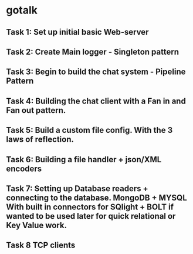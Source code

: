 # gotalk

## Task 1: Set up initial basic Web-server
## Task 2: Create Main logger - Singleton pattern
## Task 3: Begin to build the chat system - Pipeline Pattern
## Task 4: Building the chat client with a Fan in and Fan out pattern.
## Task 5: Build a custom file config. With the 3 laws of reflection.
## Task 6: Building a file handler + json/XML encoders
## Task 7: Setting up Database readers + connecting to the database. MongoDB + MYSQL   With built in connectors for SQlight + BOLT if wanted to be used later for quick relational or Key Value work.
## Task 8 TCP clients
